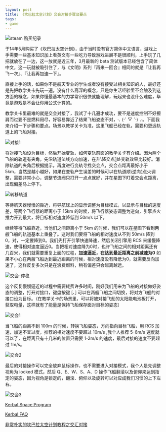 ```yaml
---
layout: post
title: 《坎巴拉太空计划》交会对接步骤及要点
tags:
- game
---
```


![steam 购买纪录](https://f.xavierskip.com/i/3b63137bf1a16121392fc7d995e8c7f0f2058779356a61ce8285b292763a8dc4.jpg)

于14年5月购买了《坎巴拉太空计划》，由于当时没有官方简体中文语言，游戏上手需要一些基本知识加上看英文有一些吃力导致游戏进展不是很顺利，上手玩了几把就放在了一边，这一放就是近三年，3月最新的 beta 测试版本已经包含了简体中文，这一玩就被吸引住了，与《文明》系列『再来一回合』相同的就是『让我再飞一次』、『让我再加速一下』。

直接上手的话，如果你不是航天专业的学生或者没有接受过相关知识的人，最好还是先把教学关卡先玩一遍，没有什么高深的概念，只是你生活经验里不会触及到这方面的概念，如果你懂最基本的力学常识很快就能理解，玩起来也没什么难度，毕竟是游戏是不会让你用公式计算的。

教学关卡里最难的就是交会对接了，我试了十几遍才成功，要不是速度控制不好擦肩而过要不是燃料用尽，好容易靠近了结果飞船姿态不对，╮(╯▽╰)╭。下面我来介绍一下步骤和要点。场景以教学关卡为准，这里飞船已经在轨，需要和更远轨道上的飞船对接。

![对接1](https://f.xavierskip.com/i/753e64bc9a56c687de06bf7d88fcb5190d7754d75f388741749d74a3963d58dc.jpg)

将对接飞船设为目标，然后开始变轨，如何变轨前面的教学关卡有介绍。因为两个飞船的轨道有夹角，先沿轨道法线方向加速，在升\降交点[1]处变轨效果比较好。消除轨道的夹角后根据提示，再度进行变轨寻找交会点，交会点距离最好小于 5km，当然是越小越好，如果在变轨产生误差的时候可以在轨道顺\逆向[1]点火调整，需要非常小心，调整节流阀只打开一点点就好，并在星图下盯着交会点距离，出现偏差马上停下。

![转移轨道](https://f.xavierskip.com/i/38406e40d52c701350b712f608d212b181a993a051e4b60ed7b186b4c31d00ec.jpg)

等待航天器慢慢的靠近，将导航球上的显示调整为目标模式，以显示与目标的速度差，等两个飞行器的距离小于 15km 的时候，将飞行器姿态调整为逆向，引擎点火推力开到最大，将目标相对速度降低到 50m/s 以下。

继续等待飞船靠近，当他们之间距离小于 5km 的时候，我们可以在星图下看到两艘飞船的轨道基本上重叠了。这时我们要将飞船的相对速度从不到 50m/s 降到0，对，一定要降到0。我们先打开引擎快速降速，然后关闭引擎用 RCS 来缓慢降速，使得相对速度逼近0。当把相对速度降为0时，也许飞船之间的相对距离还有几百米，我们就需要重复上面的过程，**加速逼近，在达到最近距离之前减速为0** 如果不小心在两艘飞船达到最近距离的时候，相对速度没有降低为0，就需要反向加速了，这样反复多次只是在浪费燃料，稍有偏差只会越离越远。

![交会-停稳](https://f.xavierskip.com/i/a6d14f184cb62fafbe4db0be4b0b673c7d99d56f9d56423579da97477de0dd05.jpg)

这个反复慢慢逼近的过程中需要耗费许多时间，刚好我们用来为飞船的对接做好姿态的调整，打开对接口，键盘按键 [、] 可以在两艘飞船之间切换，将对方飞船的对接口设为目标。（在教学关卡的场景里，可以将被对接飞船的太阳能电池板打开，获取电量，这样就有了能量是保持飞船保存面对目标的姿态）

![交会1](https://f.xavierskip.com/i/e485c52a38340604114f3357cbb3756de15a2d8ad2e897b86f928733f5e7a006.jpg)

当飞船的距离不到 100m 的时候，转换飞船姿态，方向指向目标飞船，用 RCS 加速，加速不宜过度，推荐的相对速度不要超过 10m/s ,我个人推荐 5-6m/s 速度就可以了，在距离只有十几米的位置只需要 1-2m/s 的速度，最后对接的速度不要超过 1m/s。

![交会2](https://f.xavierskip.com/i/a0ce757c3796773ca385f179d357a3431957e49cf74a691331b75d6c62ac3309.jpg)

最后的对接操作可以完全放弃鼠标操作，也不需要进入对接模式，我个人是先调整视角为 locked 模式，然后 Q、E、W、S、A、D 操作飞船翻滚以及俯仰来达到指定的姿态，因为视角是锁定的，翻滚、俯仰以及旋转可以对应成我们习惯的上下左右。

![交会3](https://f.xavierskip.com/i/d065712ef6da5e6ee70ecd42ee43f33cb632ac71ebff66abf1c6de7f03732b86.jpg)

[Kerbal Space Program](http://store.steampowered.com/app/220200)

[Kerbal FAQ](http://wiki.kerbalspaceprogram.com/wiki/FAQ/zh-cn)

[非常朴实的坎巴拉太空计划教程之交汇对接](http://www.bilibili.com/video/av8972182/)


[1]: http://wiki.kerbalspaceprogram.com/wiki/Terminology/zh-cn

